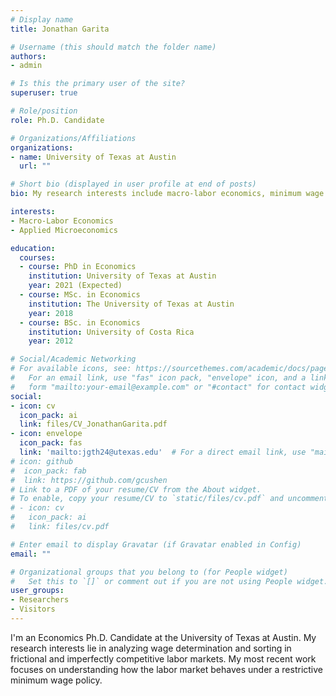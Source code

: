 ```yaml
---
# Display name
title: Jonathan Garita

# Username (this should match the folder name)
authors:
- admin

# Is this the primary user of the site?
superuser: true

# Role/position
role: Ph.D. Candidate

# Organizations/Affiliations
organizations:
- name: University of Texas at Austin
  url: ""

# Short bio (displayed in user profile at end of posts)
bio: My research interests include macro-labor economics, minimum wage policies and imperfectly competitive labor markets

interests:
- Macro-Labor Economics
- Applied Microeconomics

education:
  courses:
  - course: PhD in Economics 
    institution: University of Texas at Austin
    year: 2021 (Expected)
  - course: MSc. in Economics 
    institution: The University of Texas at Austin
    year: 2018
  - course: BSc. in Economics
    institution: University of Costa Rica
    year: 2012

# Social/Academic Networking
# For available icons, see: https://sourcethemes.com/academic/docs/page-builder/#icons
#   For an email link, use "fas" icon pack, "envelope" icon, and a link in the
#   form "mailto:your-email@example.com" or "#contact" for contact widget.
social:
- icon: cv
  icon_pack: ai
  link: files/CV_JonathanGarita.pdf
- icon: envelope
  icon_pack: fas
  link: 'mailto:jgth24@utexas.edu'  # For a direct email link, use "mailto:jgth24@utexas.edu".
# icon: github
#  icon_pack: fab
#  link: https://github.com/gcushen
# Link to a PDF of your resume/CV from the About widget.
# To enable, copy your resume/CV to `static/files/cv.pdf` and uncomment the lines below.
# - icon: cv
#   icon_pack: ai
#   link: files/cv.pdf

# Enter email to display Gravatar (if Gravatar enabled in Config)
email: ""

# Organizational groups that you belong to (for People widget)
#   Set this to `[]` or comment out if you are not using People widget.
user_groups:
- Researchers
- Visitors
---
```


I'm an Economics Ph.D. Candidate at the University of Texas at Austin. My research interests lie in analyzing wage determination and sorting in frictional and imperfectly competitive labor markets. My most recent work focuses on understanding how the labor market behaves under a restrictive minimum wage policy.
